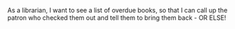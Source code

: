 As a librarian, I want to see a list of overdue books, so that I can call up the patron who checked them out and tell them to bring them back - OR ELSE!